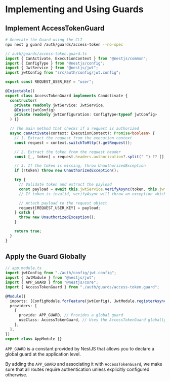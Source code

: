 # Implementing and Using Guards

## Implement AccessTokenGuard

```bash
# Generate the Guard using the CLI
npx nest g guard /auth/guards/access-token --no-spec
```

```ts
// auth/guards/access-token.guard.ts
import { CanActivate, ExecutionContext } from "@nestjs/common";
import { ConfigType } from "@nestjs/config";
import { JwtService } from "@nestjs/jwt";
import jwtConfig from "src/auth/config/jwt.config";

export const REQUEST_USER_KEY = "user";

@Injectable()
export class AccessTokenGuard implements CanActivate {
  constructor(
    private readonly jwtService: JwtService,
    @Inject(jwtConfig)
    private readonly jwtConfiguration: ConfigType<typeof jwtConfig>
  ) {}

  // The main method that checks if a request is authorized
  async canActivate(context: ExecutionContext): Promise<boolean> {
    // 1. Extract the request from the execution context
    const request = context.switchToHttp().getRequest();

    // 2. Extract the token from the request header
    const [_, token] = request.headers.authorization?.split(" ") ?? [];

    // 3. If the token is missing, throw UnauthorizedException
    if (!token) throw new UnauthorizedException();

    try {
      // Validate token and extract the payload
      const payload = await this.jwtService.verifyAsync(token, this.jwtConfiguration);
      // If token is invalid, verifyAsync will throw an exception which will trigger catch

      // Attach payload to the request object
      request[REQUEST_USER_KEY] = payload;
    } catch {
      throw new UnauthorizedException();
    }

    return true;
  }
}
```

## Apply the Guard Globally

```ts
// app.module.ts
import jwtConfig from "./auth/config/jwt.config";
import { JwtModule } from "@nestjs/jwt";
import { APP_GUARD } from "@nestjs/core";
import { AccessTokenGuard } from "./auth/guards/access-token.guard";

@Module({
  imports: [ConfigModule.forFeature(jwtConfig), JwtModule.registerAsync(jwtConfig.asProvider())],
  providers: [
    {
      provide: APP_GUARD, // Provides a global guard
      useClass: AccessTokenGuard, // Uses the AccessTokenGuard globally
    },
  ],
})
export class AppModule {}
```

`APP_GUARD` is a constant provided by NestJS that allows you to declare a global guard at the application level.

By adding the `APP_GUARD` and associating it with `AccessTokenGuard`, we make sure that all routes require authentication unless explicitly configured otherwise.
